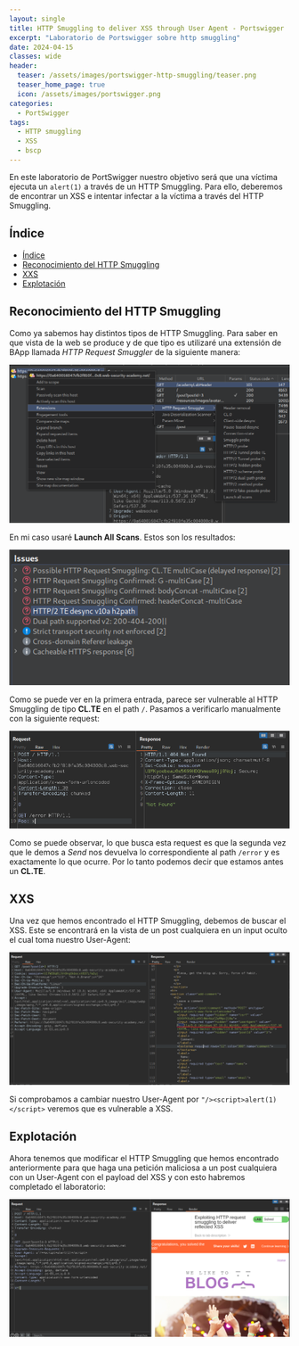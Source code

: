 ```yaml
---
layout: single
title: HTTP Smuggling to deliver XSS through User Agent - Portswigger
excerpt: "Laboratorio de Portswigger sobre http smuggling"
date: 2024-04-15
classes: wide
header:
  teaser: /assets/images/portswigger-http-smuggling/teaser.png
  teaser_home_page: true
  icon: /assets/images/portswigger.png
categories:
  - PortSwigger
tags:
  - HTTP smuggling
  - XSS
  - bscp
---
```


En este laboratorio de PortSwigger nuestro objetivo será que una víctima ejecuta un `alert(1)` a través de un HTTP Smuggling. Para ello, deberemos de encontrar un XSS e intentar infectar a la víctima a través del HTTP Smuggling.

## Índice
- [Índice](#índice)
- [Reconocimiento del HTTP Smuggling](#reconocimiento-del-http-smuggling)
- [XXS](#xxs)
- [Explotación](#explotación)

<a id="reconocimiento-del-http-smuggling"></a>
## Reconocimiento del HTTP Smuggling

Como ya sabemos hay distintos tipos de HTTP Smuggling. Para saber en que vista de la web se produce y de que tipo es utilizaré una extensión de BApp llamada _HTTP Request Smuggler_ de la siguiente manera:

![HTTP Request Smuggler](/assets/images/portswigger-http-smuggling/scanning1.PNG)

En mi caso usaré **Launch All Scans**. Estos son los resultados:

![HTTP Request Smuggler Results](/assets/images/portswigger-http-smuggling/scanResult.PNG)

Como se puede ver en la primera entrada, parece ser vulnerable al HTTP Smuggling de tipo **CL.TE** en el path `/`. Pasamos a verificarlo manualmente con la siguiente request:

![HTTP Error Smuggling](/assets/images/portswigger-http-smuggling/errorSmuggling.PNG)

Como se puede observar, lo que busca esta request es que la segunda vez que le demos a _Send_ nos devuelva lo correspondiente al path `/error` y es exactamente lo que ocurre. Por lo tanto podemos decir que estamos antes un **CL.TE**.

<a id="xxs"></a>
## XXS

Una vez que hemos encontrado el HTTP Smuggling, debemos de buscar el XSS. Este se encontrará en la vista de un post cualquiera en un input oculto el cual toma nuestro User-Agent:

![Hidden Input vulnerable](/assets/images/portswigger-http-smuggling/useragentXSS.png)

Si comprobamos a cambiar nuestro User-Agent por `"/><script>alert(1)</script>` veremos que es vulnerable a XSS.

<a id="explotación"></a>
## Explotación

Ahora tenemos que modificar el HTTP Smuggling que hemos encontrado anteriormente para que haga una petición maliciosa a un post cualquiera con un User-Agent con el payload del XSS y con esto habremos completado el laboratorio:

![Final HTTP Smuggling Request](/assets/images/portswigger-http-smuggling/finalSmuggling.PNG)

